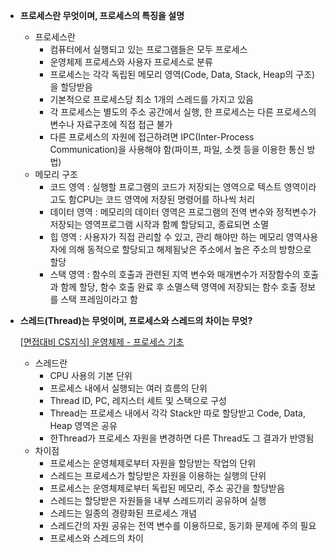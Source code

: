 
- **프로세스란 무엇이며, 프로세스의 특징을 설명**
    - 프로세스란
        - 컴퓨터에서 실행되고 있는 프로그램들은 모두 프로세스
        - 운영체제 프로세스와 사용자 프로세스로 분류
        - 프로세스는 각각 독립된 메모리 영역(Code, Data, Stack, Heap의 구조)을 할당받음
        - 기본적으로 프로세스당 최소 1개의 스레드를 가지고 있음
        - 각 프로세스는 별도의 주소 공간에서 실행, 한 프로세스는 다른 프로세스의 변수나 자료구조에 직접 접근 불가
        - 다른 프로세스의 자원에 접근하려면 IPC(Inter-Process Communication)을 사용해야 함(파이프, 파일, 소켓 등을 이용한 통신 방법)
    - 메모리 구조
        - 코드 영역 : 실행할 프로그램의 코드가 저장되는 영역으로 텍스트 영역이라고도 함CPU는 코드 영역에 저장된 명령어를 하나씩 처리
        - 데이터 영역 : 메모리의 데이터 영역은 프로그램의 전역 변수와 정적변수가 저장되는 영역프로그램 시작과 함꼐 할당되고, 종료되면 소멸
        - 힙 영역 : 사용자가 직접 관리할 수 있고, 관리 해야만 하는 메모리 영역사용자에 의해 동적으로 할당되고 해제됨낮은 주소에서 높은 주소의 방향으로 할당
        - 스택 영역 : 함수의 호출과 관련된 지역 변수와 매개변수가 저장함수의 호출과 함께 할당, 함수 호출 완료 후 소멸스택 영역에 저장되는 함수 호출 정보를 스택 프레임이라고 함
- **스레드(Thread)는 무엇이며, 프로세스와 스레드의 차이는 무엇?**
    
    [[면접대비 CS지식] 운영체제 - 프로세스 기초](https://cryptosalamander.tistory.com/121)
    
    - 스레드란
        - CPU 사용의 기본 단위
        - 프로세스 내에서 실행되는 여러 흐름의 단위
        - Thread ID, PC, 레지스터 세트 및 스택으로 구성
        - Thread는 프로세스 내에서 각각 Stack만 따로 할당받고 Code, Data, Heap 영역은 공유
        - 한Thread가 프로세스 자원을 변경하면 다른 Thread도 그 결과가 반영됨
    - 차이점
        - 프로세스는 운영체제로부터 자원을 할당받는 작업의 단위
        - 스레드는 프로세스가 할당받은 자원을 이용하는 실행의 단위
        - 프로세스는 운영체제로부터 독립된 메모리, 주소 공간을 할당받음
        - 스레드는 할당받은 자원들을 내부 스레드끼리 공유하며 실행
        - 스레드는 일종의 경량화된 프로세스 개념
        - 스레드간의 자원 공유는 전역 변수를 이용하므로, 동기화 문제에 주의 필요
        - 프로세스와 스레드의 차이